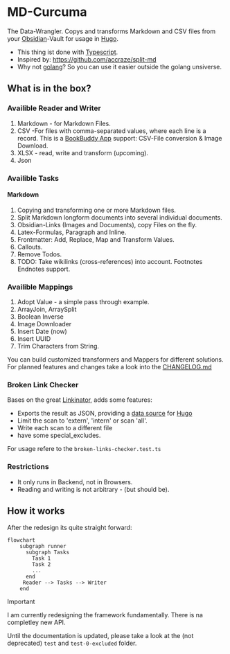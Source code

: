 # MD-Curcuma

The Data-Wrangler. Copys and transforms Markdown and CSV files from your [Obsidian](https://obsidian.md/)-Vault for usage in [Hugo](https://gohugo.io).

* This thing ist done with [Typescript](https://www.typescriptlang.org/).
* Inspired by: <https://github.com/accraze/split-md>
* Why not [golang](https://golang.org/)? So you can use it easier outside the golang unsiverse.

## What is in the box?

### Availible Reader and Writer

1. Markdown - for Markdown Files.
2. CSV -For files with comma-separated values, where each line is a record. This is a [BookBuddy App](https://www.kimicoapps.com/bookbuddy) support: CSV-File conversion & Image Download.
3. XLSX - read, write and transform (upcoming).
4. Json

### Availible Tasks

#### Markdown

1. Copying and transforming one or more Markdown files.
2. Split Markdown longform documents into several individual documents.
3. Obsidian-Links (Images and Documents), copy Files on the fly.
4. Latex-Formulas, Paragraph and Inline.
5. Frontmatter: Add, Replace, Map and Transform Values.
6. Callouts.
7. Remove Todos.
8. TODO: Take wikilinks (cross-references) into account. Footnotes Endnotes support.

### Availible Mappings

1. Adopt Value - a simple pass through example.
2. ArrayJoin, ArraySplit
3. Boolean Inverse
4. Image Downloader
5. Insert Date (now)
6. Insert UUID
7. Trim Characters from String.

You can build customized transformers and Mappers for different solutions. For planned features and changes take a look into the [CHANGELOG.md](https://github.com/cnichte/md-curcuma/blob/main/CHANGELOG.md)

### Broken Link Checker

Bases on the great [Linkinator](https://www.npmjs.com/package/linkinator), adds some features:

* Exports the result as JSON, providing a [data source](https://gohugo.io/content-management/data-sources/) for [Hugo](https://gohugo.io)
* Limit the scan to 'extern', 'intern' or scan 'all'.
* Write each scan to a different file
* have some special_excludes.

For usage refere to the `broken-links-checker.test.ts`

### Restrictions

* It only runs in Backend, not in Browsers.
* Reading and writing is not arbitrary - (but should be).

## How it works

After the redesign its quite straight forward:

```mermaid
flowchart
    subgraph runner
      subgraph Tasks
        Task 1
        Task 2
        ...
      end
     Reader --> Tasks --> Writer
    end
```

> [!IMPORTANT]  
> I am currently redesigning the framework fundamentally. There is na completley new API.

Until the documentation is updated, please take a look at the (not deprecated) `test` and `test-0-excluded` folder.
